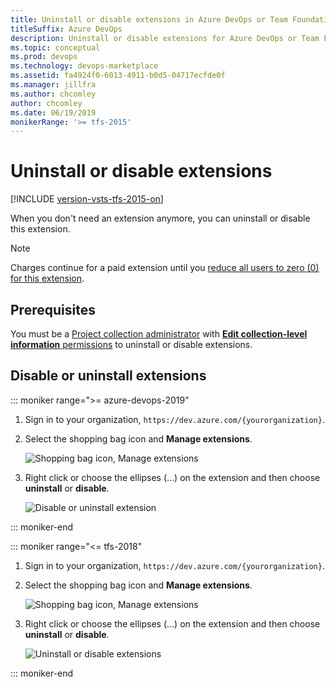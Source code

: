 ```yaml
---
title: Uninstall or disable extensions in Azure DevOps or Team Foundation Server (TFS)
titleSuffix: Azure DevOps
description: Uninstall or disable extensions for Azure DevOps or Team Foundation Server
ms.topic: conceptual
ms.prod: devops
ms.technology: devops-marketplace
ms.assetid: fa4924f0-6013-4911-b0d5-04717ecfde0f
ms.manager: jillfra
ms.author: chcomley
author: chcomley
ms.date: 06/19/2019
monikerRange: '>= tfs-2015'
---
```


 
# Uninstall or disable extensions

[!INCLUDE [version-vsts-tfs-2015-on](../boards/_shared/version-vsts-tfs-2015-on.md)]

When you don't need an extension anymore, you can uninstall or disable this extension.

> [!NOTE]
> Charges continue for a paid extension until you [reduce all users to zero (0) for this extension](../organizations/billing/change-number-paid-extension-users.md).

## Prerequisites

You must be a [Project collection administrator](../organizations/security/set-project-collection-level-permissions.md) with [**Edit collection-level information** permissions](../organizations/security/permissions.md#collection) to uninstall or disable extensions.

## Disable or uninstall extensions

::: moniker range=">= azure-devops-2019"

1. Sign in to your organization, ```https://dev.azure.com/{yourorganization}```.

2. Select the shopping bag icon and **Manage extensions**.

   ![Shopping bag icon, Manage extensions](../organizations/billing/_img/_shared/marketplace-shopping-bag-manage-extensions.png)

3. Right click or choose the ellipses (...) on the extension and then choose **uninstall** or **disable**.

   ![Disable or uninstall extension](_img/disable-or-uninstall-extension.png)

::: moniker-end

::: moniker range="<= tfs-2018"

1. Sign in to your organization, ```https://dev.azure.com/{yourorganization}```.

2. Select the shopping bag icon and **Manage extensions**.

   ![Shopping bag icon, Manage extensions](../organizations/billing/_img/_shared/marketplace-shopping-bag-manage-extensions.png)

3. Right click or choose the ellipses (...) on the extension and then choose **uninstall** or **disable**.

   ![Uninstall or disable extensions](_img/disable-uninstall-extension.png)

::: moniker-end
